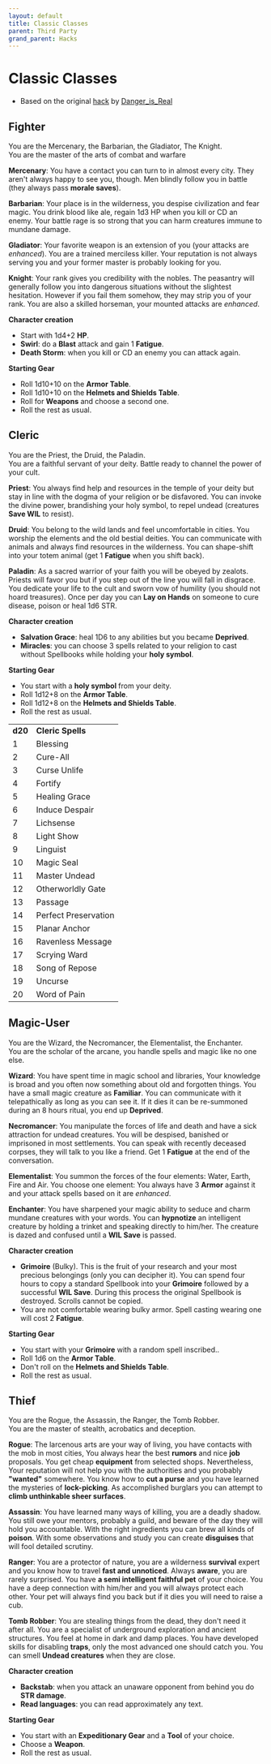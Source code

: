 ```yaml
---
layout: default
title: Classic Classes
parent: Third Party
grand_parent: Hacks
---
```


# Classic Classes

- Based on the original [hack](https://dangerisreal.itch.io/classic-classes-for-cairn) by [Danger_is_Real](https://dangerisreal.blogspot.com/)

## Fighter
You are the Mercenary, the Barbarian, the Gladiator, The Knight.  
You are the master of the arts of combat and warfare

**Mercenary**: You have a contact you can turn to in almost every city. They aren't always happy to see you, though. Men blindly follow you in battle (they always pass **morale saves**).

**Barbarian**: Your place is in the wilderness, you despise civilization and fear magic. You drink blood like ale, regain 1d3 HP when you kill or CD an enemy. Your battle rage is so strong that you can harm creatures immune to mundane damage.

**Gladiator**: Your favorite weapon is an extension of you (your attacks are _enhanced_). You are a trained merciless killer. Your reputation is not always serving you and your former master is probably looking for you.

**Knight**: Your rank gives you credibility with the nobles. The peasantry will generally follow you into dangerous situations without the slightest hesitation. However if you fail them somehow, they may strip you of your rank. You are also a skilled horseman, your mounted attacks are _enhanced_.

**Character creation**

- Start with 1d4+2 **HP**.
- **Swirl**: do a **Blast** attack and gain 1 **Fatigue**.
- **Death Storm**: when you kill or CD an enemy you can attack again.

**Starting Gear**

- Roll 1d10+10 on the **Armor Table**.
- Roll 1d10+10 on the **Helmets and Shields Table**.
- Roll for **Weapons** and choose a second one.
- Roll the rest as usual.

## Cleric
You are the Priest, the Druid, the Paladin.  
You are a faithful servant of your deity. Battle ready to channel the power of your cult.

**Priest**: You always find help and resources in the temple of your deity but stay in line with the dogma of your religion or be disfavored. You can invoke the divine power, brandishing your holy symbol, to repel undead (creatures **Save WIL** to resist).

**Druid**: You belong to the wild lands and feel uncomfortable in cities. You worship the elements and the old bestial deities. You can communicate with animals and always find resources in the wilderness.  You can shape-shift into your totem animal (get 1 **Fatigue**  when you shift back).

**Paladin**: As a sacred warrior of your faith you will be obeyed by zealots. Priests will favor you but if you step out of the line you will fall in disgrace. You dedicate your life to the cult and sworn vow of humility (you should not hoard treasures). Once per day you can **Lay on Hands** on someone to cure disease, poison or heal 1d6 STR.

**Character creation**

- **Salvation Grace**: heal 1D6 to any abilities but you became **Deprived**.
- **Miracles**: you can choose 3 spells related to your religion to cast without Spellbooks while holding your **holy symbol**.

**Starting Gear**

- You start with a **holy symbol** from your deity.
- Roll 1d12+8 on the **Armor Table**.
- Roll 1d12+8 on the **Helmets and Shields Table**.
- Roll the rest as usual.


|         |                      |
| ------- | -------------------- |
| **d20**    | **Cleric Spells**     |
| 1   | Blessing             |
| 2   | Cure-All             |
| 3   | Curse Unlife         |
| 4   | Fortify              |
| 5   | Healing Grace        |
| 6   | Induce Despair       |
| 7   | Lichsense            |
| 8   | Light Show           |
| 9   | Linguist             |
| 10  | Magic Seal           |
| 11  | Master Undead        |
| 12  | Otherworldly Gate    |
| 13  | Passage              |
| 14  | Perfect Preservation |
| 15  | Planar Anchor        |
| 16  | Ravenless Message    |
| 17  | Scrying Ward         |
| 18  | Song of Repose       |
| 19  | Uncurse              |
| 20  | Word of Pain         |

## Magic-User
You are the Wizard, the Necromancer, the Elementalist, the Enchanter.  
You are the scholar of the arcane, you handle spells and magic like no one else.

**Wizard**: You have spent time in magic school and libraries, Your knowledge is broad and you often now something about old and forgotten things. You have a small magic creature as **Familiar**. You can communicate with it telepathically as long as you can see it. If it dies it can be re-summoned during an 8 hours ritual, you end up **Deprived**.

**Necromancer**: You manipulate the forces of life and death and have a sick attraction for undead creatures. You will be despised, banished or imprisoned in most settlements. You can speak with recently deceased corpses, they will talk to you like a friend. Get 1 **Fatigue** at the end of the conversation.

**Elementalist**: You summon the forces of the four elements: Water, Earth, Fire and Air. You choose one element: You always have 3 **Armor** against it and your attack spells based on it are _enhanced_.

**Enchanter**: You have sharpened your magic ability to seduce and charm mundane creatures with your words. You can **hypnotize** an intelligent creature by holding a trinket and speaking directly to him/her. The creature is dazed and confused until a **WIL Save** is passed.

**Character creation**

- **Grimoire** (Bulky). This is the fruit of your research and your most precious belongings (only you can decipher it). You can spend four hours to copy a standard Spellbook into your **Grimoire** followed by a successful **WIL Save**. During this process the original Spellbook is destroyed. Scrolls cannot be copied.
- You are not comfortable wearing bulky armor. Spell casting wearing one will cost 2 **Fatigue**.

**Starting Gear**

- You start with your **Grimoire** with a random spell inscribed..
- Roll 1d6 on the **Armor Table**.
- Don't roll on the **Helmets and Shields Table**.
- Roll the rest as usual.

## Thief
You are the Rogue, the Assassin, the Ranger, the Tomb Robber.  
You are the master of stealth, acrobatics and deception.

**Rogue**: The larcenous arts are your way of living, you have contacts with the mob in most cities, You always hear the best **rumors** and nice **job** proposals. You get cheap **equipment** from selected shops. Nevertheless, Your reputation will not help you with the authorities and you probably **"wanted"** somewhere. You know how to **cut a purse** and you have learned the mysteries of **lock-picking**. As accomplished burglars you can attempt to **climb unthinkable sheer surfaces**.

**Assassin**: You have learned many ways of killing, you are a deadly shadow. You still owe your mentors, probably a guild, and beware of the day they will hold you accountable. With the right ingredients you can brew all kinds of **poison**. With some observations and study you can create **disguises** that will fool detailed scrutiny.

**Ranger**: You are a protector of nature, you are a wilderness **survival** expert and you know how to travel **fast and unnoticed**. Always **aware**, you are rarely surprised. You have **a semi intelligent faithful pet** of your choice. You have a deep connection with him/her and you will always protect each other. Your pet will always find you back but if it dies you will need to raise a cub.

**Tomb Robber**: You are stealing things from the dead, they don't need it after all. You are a specialist of underground exploration and ancient structures. You feel at home in dark and damp places. You have developed skills for disabling **traps**, only the most advanced one should catch you. You can smell **Undead creatures** when they are close.

**Character creation**

- **Backstab**: when you attack an unaware opponent from behind you do **STR damage**.
- **Read languages**: you can read approximately any text.

**Starting Gear**

- You start with an **Expeditionary Gear** and a **Tool** of your choice.
- Choose a **Weapon**.
- Roll the rest as usual.
